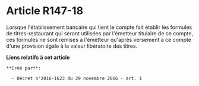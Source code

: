 # Article R147-18

Lorsque  l'établissement bancaire qui tient le compte fait établir les formules  de titres-restaurant qui seront utilisées
par l'émetteur titulaire de ce  compte, ces formules ne sont remises à l'émetteur qu'après versement à  ce compte d'une
provision égale à la valeur libératoire des titres.

**Liens relatifs à cet article**

	**Créé par**:

	  - Décret n°2016-1623 du 29 novembre 2016 - art. 1
